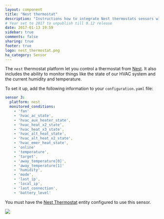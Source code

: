 ```yaml
---
layout: component
title: "Nest thermostat"
description: "Instructions how to integrate Nest thermostats sensors within Home Assistant."
# Year set to 2017 to unpublish till 0.12 release
date: 2017-01-13 19:59
sidebar: true
comments: false
sharing: true
footer: true
logo: nest_thermostat.png
ha_category: Sensor
---
```



The `nest` thermostat platform let you control a thermostat from [Nest](https://nest.com). It also includes the ability to monitor things like the state of our HVAC system and the current humidity and temperature.

To set it up, add the following information to your `configuration.yaml` file:

```yaml
sensor 3:
  platform: nest
  monitored_conditions:
    - 'fan'
    - 'hvac_ac_state',
    - 'hvac_aux_heater_state',
    - 'hvac_heat_x2_state',
    - 'hvac_heat_x3_state',
    - 'hvac_alt_heat_state',
    - 'hvac_alt_heat_x2_state',
    - 'hvac_emer_heat_state',
    - 'online'
    - 'temperature',
    - 'target',
    - 'away_temperature[0]',
    - 'away_temperature[1]'
    - 'humidity',
    - 'mode',
    - 'last_ip',
    - 'local_ip',
    - 'last_connection',
    - 'battery_level'
```

You must have the [Nest Thermostat](https://home-assistant.io/components/thermostat.nest/) entity configured to use this sensor.  

<p class='img'>
  <img src='{{site_root}}/images/screenshots/nest-thermostat-card.png' />
</p>
